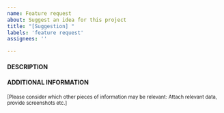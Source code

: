```yaml
---
name: Feature request
about: Suggest an idea for this project
title: "[Suggestion] "
labels: 'feature request'
assignees: ''

---
```


#### DESCRIPTION


#### ADDITIONAL INFORMATION

<sub>\[Please consider which other pieces of information may be relevant: Attach relevant data, provide screenshots etc.\]</sub>
